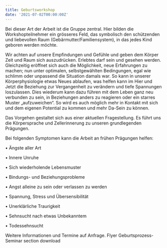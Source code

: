 ```yaml
---
title: Geburtsworkshop
date: '2021-07-02T00:00:00Z'
---
```

Bei dieser Art der Arbeit ist die Gruppe zentral. Hier bilden die Workshopteilnehmer ein grösseres Feld, das symbolisch den schützenden und liebevollen Raum (Gebärmutter/Familiensystem), in das jedes Kind geboren werden möchte. 

Wir achten auf unsere Empfindungen und Gefühle und geben dem Körper Zeit und Raum sich auszudrücken. Erlebtes darf sein und gesehen werden. Gleichzeitig eröffnet sich auch die Möglichkeit, neue Erfahrungen zu machen; nun unter optimalen, selbstgewählten Bedingungen, egal wie schlimm oder unpassend die Situation damals war. So kann in unserer Körperphysiologie etwas Neues ablaufen, was helfen kann im Hier und Jetzt die Beziehung zur Vergangenheit zu verändern und tiefe Spannungen loszulassen. Dies wiederum kann dazu führen mit dem Leben ganz neu verbunden zu sein, in Beziehungen anders zu reagieren oder ein starres Muster „aufzuweichen“. So wird es auch möglich mehr in Kontakt mit sich und dem eigenen Potential zu kommen und mehr Da-Sein zu können.

 Das Vorgehen gestaltet sich aus einer aktuellen Fragestellung. Es führt uns die Körpersprache und Zellerinnerung zu unseren grundlegenden Prägungen. 

Bei folgenden Symptomen kann die Arbeit an frühen Prägungen helfen:

 • Ängste aller Art 

• Innere Unruhe 

• Sich wiederholende Lebensmuster 

• Bindungs- und Beziehungsprobleme 

• Angst alleine zu sein oder verlassen zu werden 

• Spannung, Stress und Übersensibilität 

• Unerklärliche Traurigkeit 

• Sehnsucht nach etwas Unbekanntem 

• Todessehnsucht

Weitere Informationen und Termine auf Anfrage. Flyer Geburtsprozess-Seminar section download